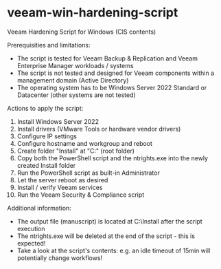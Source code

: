 # veeam-win-hardening-script
Veeam Hardening Script for Windows (CIS contents)

Prerequisities and limitations:
- The script is tested for Veeam Backup & Replication and Veeam Enterprise Manager workloads / systems
- The script is not tested and designed for Veeam components within a management domain (Active Directory)
- The operating system has to be Windows Server 2022 Standard or Datacenter (other systems are not tested)

Actions to apply the script:
1. Install Windows Server 2022
2. Install drivers (VMware Tools or hardware vendor drivers)
3. Configure IP settings
4. Configure hostname and workgroup and reboot
5. Create folder "Install" at "C:\" (root folder)
6. Copy both the PowerShell script and the ntrights.exe into the newly created Install folder
7. Run the PowerShell script as built-in Administrator
8. Let the server reboot as desired
9. Install / verify Veeam services
10. Run the Veeam Security & Compliance script

Additional information:
- The output file (manuscript) is located at C:\Install after the script execution
- The ntrights.exe will be deleted at the end of the script - this is expected!
- Take a look at the script's contents: e.g. an idle timeout of 15min will potentially change workflows!
